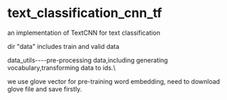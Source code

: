 # text_classification_cnn_tf
an implementation of TextCNN for text classification


dir "data" includes train and valid data

data_utils----pre-processing data,including generating vocabulary,transforming data to ids.\

we use glove vector for pre-training word embedding, need to download glove file and save firstly.

